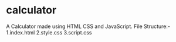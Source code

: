 # calculator
A Calculator made using HTML CSS and JavaScript.
File Structure:- 1.index.html 2.style.css 3.script.css
